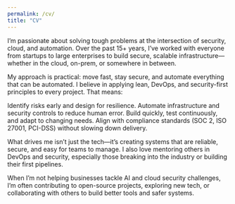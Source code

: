 ```yaml
---
permalink: /cv/
title: "CV"
---
```

I’m passionate about solving tough problems at the intersection of security, cloud, and automation. Over the past 15+ years, I’ve worked with everyone from startups to large enterprises to build secure, scalable infrastructure—whether in the cloud, on-prem, or somewhere in between.

My approach is practical: move fast, stay secure, and automate everything that can be automated. I believe in applying lean, DevOps, and security-first principles to every project. That means:

Identify risks early and design for resilience.
Automate infrastructure and security controls to reduce human error.
Build quickly, test continuously, and adapt to changing needs.
Align with compliance standards (SOC 2, ISO 27001, PCI-DSS) without slowing down delivery.

What drives me isn’t just the tech—it’s creating systems that are reliable, secure, and easy for teams to manage. I also love mentoring others in DevOps and security, especially those breaking into the industry or building their first pipelines.

When I’m not helping businesses tackle AI and cloud security challenges, I’m often contributing to open-source projects, exploring new tech, or collaborating with others to build better tools and safer systems.
